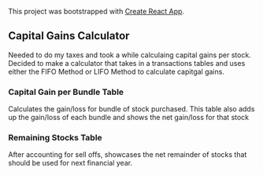 This project was bootstrapped with [Create React App](https://github.com/facebook/create-react-app).

## Capital Gains Calculator

Needed to do my taxes and took a while calculaing capital gains per stock. Decided to make a calculator that takes in a transactions tables and uses
either the FIFO Method or LIFO Method to calculate capitgal gains.

### Capital Gain per Bundle Table

Calculates the gain/loss for bundle of stock purchased. This table also adds up the gain/loss of each bundle and shows the net gain/loss for that stock

### Remaining Stocks Table

After accounting for sell offs, showcases the net remainder of stocks that should be used for next financial year.

